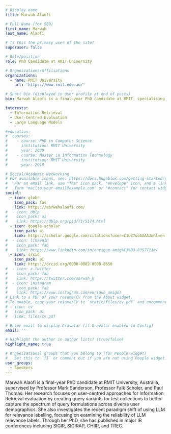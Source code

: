 ```yaml
---
# Display name
title: Marwah Alaofi

# Full Name (for SEO)
first_name: Marwah
last_name: Alaofi

# Is this the primary user of the site?
superuser: false

# Role/position
role: PhD Candidate at RMIT University

# Organizations/Affiliations
organizations:
  - name: RMIT University
    url: 'https://www.rmit.edu.au/'

# Short bio (displayed in user profile at end of posts)
bio: Marwah Alaofi is a final-year PhD candidate at RMIT, specialising in user-centred Information Retrieval evaluation and the reliability of LLM relevance labels. She has published in major IR conferences including SIGIR, SIGIRAP, CHIIR, and TREC.

interests:
  - Information Retrieval
  - User-Centred Evaluation
  - Large Language Models

#education:
#  courses:
#    - course: PhD in Computer Science
#      institution: RMIT University
#      year: 2020
#    - course: Master in Information Technology
#      institution: RMIT University
#      year: 2018

# Social/Academic Networking
# For available icons, see: https://docs.hugoblox.com/getting-started/page-builder/#icons
#   For an email link, use "fas" icon pack, "envelope" icon, and a link in the
#   form "mailto:your-email@example.com" or "#contact" for contact widget.
social:
  - icon: globe
    icon_pack: fas
    link: https://marwahalaofi.com/
#  - icon: dblp
#    icon_pack: ai
#    link: https://dblp.org/pid/71/5174.html
  - icon: google-scholar
    icon_pack: ai
    link: https://scholar.google.com/citations?user=C1UZ7uoAAAAJ&hl=en
#  - icon: linkedin
#    icon_pack: fab
#    link: https://www.linkedin.com/in/enrique-amig%C3%B3-8357711a/
  - icon: orcid
    icon_pack: ai
    link: https://orcid.org/0000-0002-0008-8650
#  - icon: x-twitter
#    icon_pack: fab
#    link: https://twitter.com/marwah_k
#  - icon: instagram
#    icon_pack: fab
#    link: https://www.instagram.com/enrique_amigo/
# Link to a PDF of your resume/CV from the About widget.
# To enable, copy your resume/CV to `static/files/cv.pdf` and uncomment the lines below.
# - icon: cv
#   icon_pack: ai
#   link: files/cv.pdf

# Enter email to display Gravatar (if Gravatar enabled in Config)
email: ''

# Highlight the author in author lists? (true/false)
highlight_name: true

# Organizational groups that you belong to (for People widget)
#   Set this to `[]` or comment out if you are not using People widget.
user_groups:
  - Speakers
---
```


Marwah Alaofi is a final-year PhD candidate at RMIT University, Australia, supervised by Professor Mark Sanderson, 
Professor Falk Scholer, and Paul Thomas. 
Her research focuses on user-centred approaches for Information Retrieval evaluation by creating query variants for 
test collections to better capture the spectrum of query formulations across diverse user demographics. 
She also investigates the recent paradigm shift of using LLM for relevance labelling, focusing on examining the reliability 
of LLM relevance labels. 
Through her PhD, she has published in major IR conferences including SIGIR, SIGIRAP, CHIIR, and TREC.
